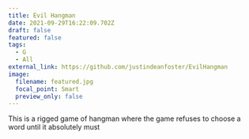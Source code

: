 ```yaml
---
title: Evil Hangman
date: 2021-09-29T16:22:09.702Z
draft: false
featured: false
tags:
  - G
  - All
external_link: https://github.com/justindeanfoster/EvilHangman
image:
  filename: featured.jpg
  focal_point: Smart
  preview_only: false
---
```

This is a rigged game of hangman where the game refuses to choose a word until it absolutely must